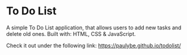 # To Do List

A simple To Do List application, that allows users to add new tasks and delete old ones. Built with: HTML, CSS & JavaScript.

Check it out under the following link: https://paulybe.github.io/todolist/
